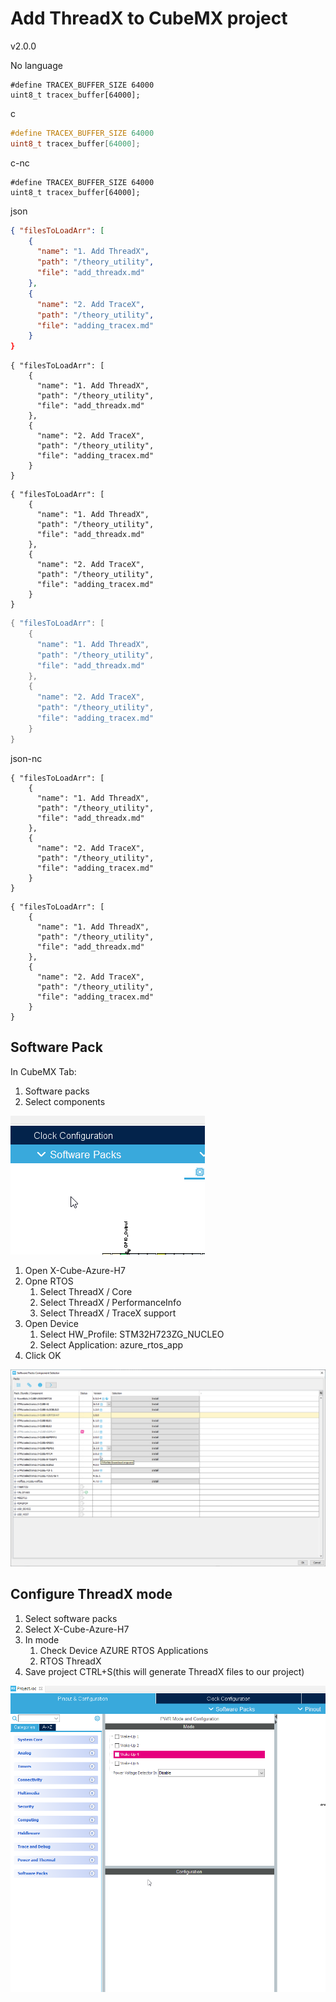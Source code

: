 # Add ThreadX to CubeMX project

v2.0.0

No language

```
#define TRACEX_BUFFER_SIZE 64000
uint8_t tracex_buffer[64000];
```

c

```c
#define TRACEX_BUFFER_SIZE 64000
uint8_t tracex_buffer[64000];
```

c-nc

```c-nc
#define TRACEX_BUFFER_SIZE 64000
uint8_t tracex_buffer[64000];
```

json

```json
{ "filesToLoadArr": [
    {
      "name": "1. Add ThreadX",
      "path": "/theory_utility",
      "file": "add_threadx.md"
    },
    {
      "name": "2. Add TraceX",
      "path": "/theory_utility",
      "file": "adding_tracex.md"
    }
}
```

```json-line1
{ "filesToLoadArr": [
    {
      "name": "1. Add ThreadX",
      "path": "/theory_utility",
      "file": "add_threadx.md"
    },
    {
      "name": "2. Add TraceX",
      "path": "/theory_utility",
      "file": "adding_tracex.md"
    }
}
```

```json-line1-filemain.c-nc
{ "filesToLoadArr": [
    {
      "name": "1. Add ThreadX",
      "path": "/theory_utility",
      "file": "add_threadx.md"
    },
    {
      "name": "2. Add TraceX",
      "path": "/theory_utility",
      "file": "adding_tracex.md"
    }
}
```

```json-line1-nc-filemain.c
{ "filesToLoadArr": [
    {
      "name": "1. Add ThreadX",
      "path": "/theory_utility",
      "file": "add_threadx.md"
    },
    {
      "name": "2. Add TraceX",
      "path": "/theory_utility",
      "file": "adding_tracex.md"
    }
}
```

json-nc

```json-nc
{ "filesToLoadArr": [
    {
      "name": "1. Add ThreadX",
      "path": "/theory_utility",
      "file": "add_threadx.md"
    },
    {
      "name": "2. Add TraceX",
      "path": "/theory_utility",
      "file": "adding_tracex.md"
    }
}
```

```json-nc
{ "filesToLoadArr": [
    {
      "name": "1. Add ThreadX",
      "path": "/theory_utility",
      "file": "add_threadx.md"
    },
    {
      "name": "2. Add TraceX",
      "path": "/theory_utility",
      "file": "adding_tracex.md"
    }
}
```

## Software Pack

In CubeMX Tab:

1. Software packs
2. Select components

![Software pack open](./img/06.png)

1. Open X-Cube-Azure-H7
2. Opne RTOS
   1. Select ThreadX / Core
   2. Select ThreadX / PerformanceInfo
   3. Select ThreadX / TraceX support
3. Open Device
   1. Select HW_Profile: STM32H723ZG_NUCLEO
   2. Select Application: azure_rtos_app
4. Click OK

![ThreadX pack selection](./img/07.png)

## Configure ThreadX mode

1. Select software packs
2. Select X-Cube-Azure-H7
3. In mode
   1. Check Device AZURE RTOS Applications
   2. RTOS ThreadX
4. Save project CTRL+S(this will generate ThreadX files to our project)

![ThreadX pack mode](./img/08.png)
